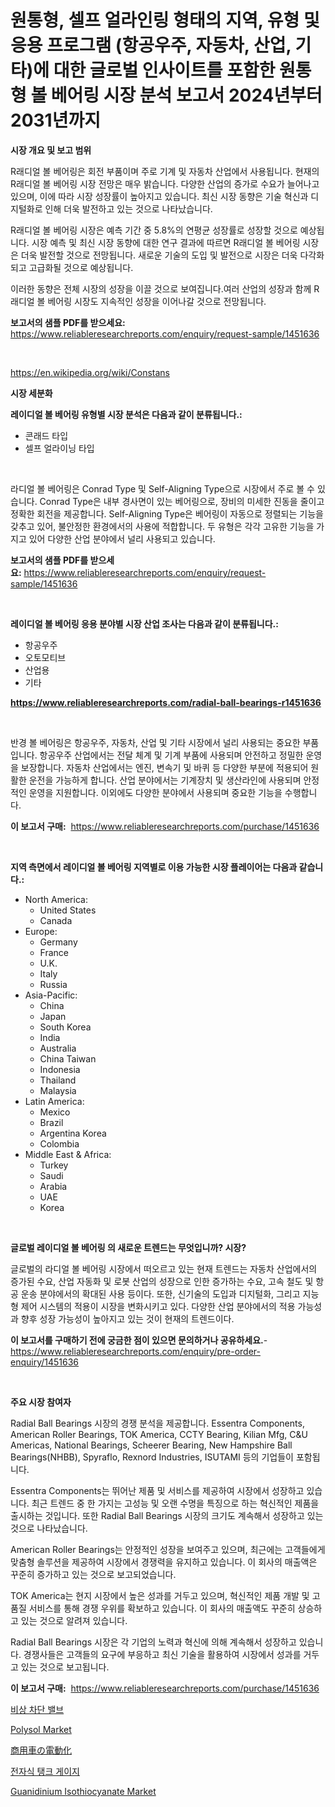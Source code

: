 <p><h1>원통형, 셀프 얼라인링 형태의 지역, 유형 및 응용 프로그램 (항공우주, 자동차, 산업, 기타)에 대한 글로벌 인사이트를 포함한 원통형 볼 베어링 시장 분석 보고서 2024년부터 2031년까지</h1></p><p><strong>시장 개요 및 보고 범위</strong></p>
<p><p>R래디얼 볼 베어링은 회전 부품이며 주로 기계 및 자동차 산업에서 사용됩니다. 현재의 R래디얼 볼 베어링 시장 전망은 매우 밝습니다. 다양한 산업의 증가로 수요가 늘어나고 있으며, 이에 따라 시장 성장률이 높아지고 있습니다. 최신 시장 동향은 기술 혁신과 디지털화로 인해 더욱 발전하고 있는 것으로 나타났습니다.</p><p>R래디얼 볼 베어링 시장은 예측 기간 중 5.8%의 연평균 성장률로 성장할 것으로 예상됩니다. 시장 예측 및 최신 시장 동향에 대한 연구 결과에 따르면 R래디얼 볼 베어링 시장은 더욱 발전할 것으로 전망됩니다. 새로운 기술의 도입 및 발전으로 시장은 더욱 다각화되고 고급화될 것으로 예상됩니다.</p><p>이러한 동향은 전체 시장의 성장을 이끌 것으로 보여집니다.여러 산업의 성장과 함께 R래디얼 볼 베어링 시장도 지속적인 성장을 이어나갈 것으로 전망됩니다.</p></p>
<p><strong>보고서의 샘플 PDF를 받으세요:</strong> <a href="https://www.reliableresearchreports.com/enquiry/request-sample/1451636">https://www.reliableresearchreports.com/enquiry/request-sample/1451636</a></p>
<p>&nbsp;</p>
<p><a href="https://en.wikipedia.org/wiki/Constans">https://en.wikipedia.org/wiki/Constans</a></p>
<p><strong>시장 세분화</strong></p>
<p><strong>레이디얼 볼 베어링 유형별 시장 분석은 다음과 같이 분류됩니다.:</strong></p>
<p><ul><li>콘래드 타입</li><li>셀프 얼라이닝 타입</li></ul></p>
<p>&nbsp;</p>
<p><p>라디얼 볼 베어링은 Conrad Type 및 Self-Aligning Type으로 시장에서 주로 볼 수 있습니다. Conrad Type은 내부 경사면이 있는 베어링으로, 장비의 미세한 진동을 줄이고 정확한 회전을 제공합니다. Self-Aligning Type은 베어링이 자동으로 정렬되는 기능을 갖추고 있어, 불안정한 환경에서의 사용에 적합합니다. 두 유형은 각각 고유한 기능을 가지고 있어 다양한 산업 분야에서 널리 사용되고 있습니다.</p></p>
<p><strong>보고서의 샘플 PDF를 받으세요:</strong>&nbsp;<a href="https://www.reliableresearchreports.com/enquiry/request-sample/1451636">https://www.reliableresearchreports.com/enquiry/request-sample/1451636</a></p>
<p>&nbsp;</p>
<p><strong> 레이디얼 볼 베어링 응용 분야별 시장 산업 조사는 다음과 같이 분류됩니다.:</strong></p>
<p><ul><li>항공우주</li><li>오토모티브</li><li>산업용</li><li>기타</li></ul></p>
<p><strong><a href="https://www.reliableresearchreports.com/radial-ball-bearings-r1451636">https://www.reliableresearchreports.com/radial-ball-bearings-r1451636</a></strong></p>
<p>&nbsp;</p>
<p><p>반경 볼 베어링은 항공우주, 자동차, 산업 및 기타 시장에서 널리 사용되는 중요한 부품입니다. 항공우주 산업에서는 전달 체계 및 기계 부품에 사용되며 안전하고 정밀한 운영을 보장합니다. 자동차 산업에서는 엔진, 변속기 및 바퀴 등 다양한 부분에 적용되어 원활한 운전을 가능하게 합니다. 산업 분야에서는 기계장치 및 생산라인에 사용되며 안정적인 운영을 지원합니다. 이외에도 다양한 분야에서 사용되며 중요한 기능을 수행합니다.</p></p>
<p><strong>이 보고서 구매:</strong>&nbsp; <a href="https://www.reliableresearchreports.com/purchase/1451636">https://www.reliableresearchreports.com/purchase/1451636</a></p>
<p>&nbsp;</p>
<p><strong>지역 측면에서 레이디얼 볼 베어링 지역별로 이용 가능한 시장 플레이어는 다음과 같습니다.:</strong></p>
<p><ul>
    <li>
        North America:
        <ul>
            <li>United States</li>
            <li>Canada</li>
        </ul>
    </li>
    <li>
        Europe:
        <ul>
            <li>Germany</li>
            <li>France</li>
            <li>U.K.</li>
            <li>Italy</li>
            <li>Russia</li>
        </ul>
    </li>
    <li>
        Asia-Pacific:
        <ul>
            <li>China</li>
            <li>Japan</li>
            <li>South Korea</li>
            <li>India</li>
            <li>Australia</li>
            <li>China Taiwan</li>
            <li>Indonesia</li>
            <li>Thailand</li>
            <li>Malaysia</li>
        </ul>
    </li>
    <li>
        Latin America:
        <ul>
            <li>Mexico</li>
            <li>Brazil</li>
            <li>Argentina Korea</li>
            <li>Colombia</li>
        </ul>
    </li>
    <li>
        Middle East & Africa:
        <ul>
            <li>Turkey</li>
            <li>Saudi</li>
            <li>Arabia</li>
            <li>UAE</li>
            <li>Korea</li>
        </ul>
    </li>
    </ul></p>
<p>&nbsp;</p>
<p><strong>글로벌 레이디얼 볼 베어링 의 새로운 트렌드는 무엇입니까? 시장?</strong></p>
<p><p>글로벌의 라디얼 볼 베어링 시장에서 떠오르고 있는 현재 트렌드는 자동차 산업에서의 증가된 수요, 산업 자동화 및 로봇 산업의 성장으로 인한 증가하는 수요, 고속 철도 및 항공 운송 분야에서의 확대된 사용 등이다. 또한, 신기술의 도입과 디지털화, 그리고 지능형 제어 시스템의 적용이 시장을 변화시키고 있다. 다양한 산업 분야에서의 적용 가능성과 향후 성장 가능성이 높아지고 있는 것이 현재의 트렌드이다.</p></p>
<p><strong>이 보고서를 구매하기 전에 궁금한 점이 있으면 문의하거나 공유하세요.</strong>- <a href="https://www.reliableresearchreports.com/enquiry/pre-order-enquiry/1451636">https://www.reliableresearchreports.com/enquiry/pre-order-enquiry/1451636</a></p>
<p>&nbsp;</p>
<p><strong>주요 시장 참여자</strong></p>
<p><p>Radial Ball Bearings 시장의 경쟁 분석을 제공합니다. Essentra Components, American Roller Bearings, TOK America, CCTY Bearing, Kilian Mfg, C&U Americas, National Bearings, Scheerer Bearing, New Hampshire Ball Bearings(NHBB), Spyraflo, Rexnord Industries, ISUTAMI 등의 기업들이 포함됩니다.</p><p>Essentra Components는 뛰어난 제품 및 서비스를 제공하여 시장에서 성장하고 있습니다. 최근 트렌드 중 한 가지는 고성능 및 오랜 수명을 특징으로 하는 혁신적인 제품을 출시하는 것입니다. 또한 Radial Ball Bearings 시장의 크기도 계속해서 성장하고 있는 것으로 나타났습니다.</p><p>American Roller Bearings는 안정적인 성장을 보여주고 있으며, 최근에는 고객들에게 맞춤형 솔루션을 제공하여 시장에서 경쟁력을 유지하고 있습니다. 이 회사의 매출액은 꾸준히 증가하고 있는 것으로 보고되었습니다.</p><p>TOK America는 현지 시장에서 높은 성과를 거두고 있으며, 혁신적인 제품 개발 및 고품질 서비스를 통해 경쟁 우위를 확보하고 있습니다. 이 회사의 매출액도 꾸준히 상승하고 있는 것으로 알려져 있습니다.</p><p>Radial Ball Bearings 시장은 각 기업의 노력과 혁신에 의해 계속해서 성장하고 있습니다. 경쟁사들은 고객들의 요구에 부응하고 최신 기술을 활용하여 시장에서 성과를 거두고 있는 것으로 보고됩니다.</p></p>
<p><strong>이 보고서 구매:</strong>&nbsp;&nbsp;<a href="https://www.reliableresearchreports.com/purchase/1451636">https://www.reliableresearchreports.com/purchase/1451636</a></p>
<p><p><a href="https://github.com/LuckeyCorbin/Market-Research-Report-List-2/blob/main/889751020978.md">비상 차단 밸브</a></p><p><a href="https://github.com/msbsaifansami/Market-Research-Report-List-1/blob/main/polysol-market.md">Polysol Market</a></p><p><a href="https://github.com/DanykaKilback/Market-Research-Report-List-2/blob/main/312716314588.md">商用車の電動化</a></p><p><a href="https://github.com/shampaakter36/Market-Research-Report-List-1/blob/main/180895820977.md">전자식 탱크 게이지</a></p><p><a href="https://github.com/khlifeservices/Market-Research-Report-List-1/blob/main/guanidinium-isothiocyanate-market.md">Guanidinium Isothiocyanate Market</a></p></p>